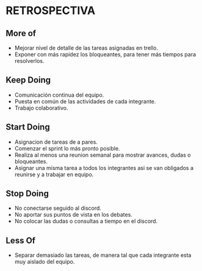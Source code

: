 # RETROSPECTIVA

## More of

* Mejorar nivel de detalle de las tareas asignadas en trello.
* Exponer con más rapidez los bloqueantes, para tener más tiempos para resolverlos.

## Keep Doing

* Comunicación continua del equipo.
* Puesta en común de las actividades de cada integrante.
* Trabajo colaborativo.

## Start Doing

* Asignacion de tareas de a pares.
* Comenzar el sprint lo más pronto posible.
* Realiza al menos una reunion semanal para mostrar avances, dudas o bloqueantes.
* Asignar una misma tarea a todos los integrantes asi se van obligados a reunirse y a trabajar en equipo.

## Stop Doing

* No conectarse seguido al discord.
* No aportar sus puntos de vista en los debates.
* No colocar las dudas o consultas a tiempo en el discord.


## Less Of

* Separar demasiado las tareas, de manera tal que cada integrante esta muy aislado del equipo.